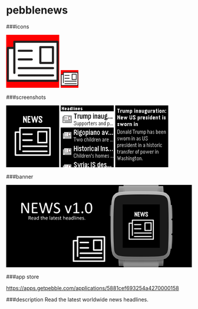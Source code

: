 # pebblenews
###icons

![icon-144.png](/assets/icon-144.png)
![icon-48.png](/assets/icon-48.png)

###screenshots

![basalt.png](/assets/basalt.png)
![basalt-headlines.png](/assets/basalt-headlines.png)
![basalt-headlines.png](/assets/basalt-story.png)

###banner

![banner.png](/assets/banner.png)

###app store

https://apps.getpebble.com/applications/5881cef693254a4270000158

###description
Read the latest worldwide news headlines.
